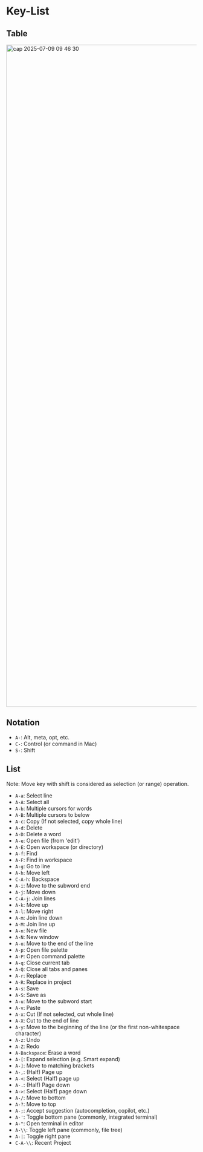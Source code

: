 # Key-List

## Table

<img width="1751" alt="cap 2025-07-09 09 46 30" src="https://github.com/user-attachments/assets/454346e1-36e9-4558-9231-63417ddfc59b" />

<!---
<style>
	table {
		border-collapse: collapse;
		font-family: sans-serif;
		font-size: 16px; /* 글자 크기 조정 */
		text-align: center;
		margin: 20px auto; /* 테이블 중앙 정렬 및 상하 여백 */
	}
	td {
		border: 1px solid #ccc;
		padding: 5px;
		min-width: 25px; /* 셀 최소 너비 */
		height: 30px; /* 셀 높이 */
		vertical-align: top; /* 내용 상단 정렬 */
	}
	td:empty {
		border-color: transparent; /* 빈 셀의 테두리 숨김 */
	}
	b {
		font-weight: bold;
	}
	td.move {
		background-color: #ff000030;
	}
	td.dialog {
		background-color: #00ff0030;
	}
	td.tab {
		background-color: #00a0a030;
	}
	td.ui {
		background-color: #0000ff30;
	}
</style>
<table>
	<tr>
		<td><b>`</b><br /></td>
		<td class="tab"><b>1</b><br /></td>
		<td class="tab"><b>2</b><br /></td>
		<td class="tab"><b>3</b><br /></td>
		<td class="tab"><b>4</b><br /></td>
		<td class="tab"><b>5</b><br /></td>
		<td class="tab"><b>6</b><br /></td>
		<td class="tab"><b>7</b><br /></td>
		<td class="tab"><b>8</b><br /></td>
		<td class="tab"><b>9</b><br /></td>
		<td class="tab"><b>0</b><br /></td>
		<td><b>-</b><br /></td>
		<td><b>=</b><br /></td>
		<td colspan="2"><b>Backspace</b><br />Delete<br /><i>Delete word</i></td>
	</tr>
	<tr>
		<td colspan="2"><b>Tab</b><br /></td>
		<td class="tab"><b>Q</b><br />Close tab<br /><i>Close all tabs</i></td>
		<td><b>W</b><br /></td>
		<td class="dialog"><b>E</b><br />Open file<br /><i>Open workspace</i></td>
		<td class="dialog"><b>R</b><br />Replace<br /><i>Replace in project</i></td>
		<td><b>T</b><br /></td>
		<td class="move"><b>Y</b><br />Line start</td>
		<td class="move"><b>U</b><br />Subword start</td>
		<td class="move"><b>I</b><br />Subword end</td>
		<td class="move"><b>O</b><br />Line end</td>
		<td class="dialog"><b>P</b><br />File palette<br /><i>Command palette</i></td>
		<td><b>[</b><br />Expand Selection</td>
		<td class="move"><b>]</b><br />Matching Bracket</td>
		<td class="ui">
			<b>\</b><br />Toggle left pane<br /><i>Toggle right pane</i><br />(Ctrl: Recent
			Projects)
		</td>
	</tr>
	<tr>
		<td colspan="3"><b>Caps Lock</b><br /></td>
		<td><b>A</b><br />Select line<br /><i>Select all</i></td>
		<td><b>S</b><br />Save<br /><i>Save as</i></td>
		<td><b>D</b><br />Delete<br /><i>Delete word</i></td>
		<td class="dialog"><b>F</b><br />Find<br /><i>Find in workspace</i></td>
		<td class="dialog"><b>G</b><br />Go to line</td>
		<td class="move"><b>H</b><br />←</td>
		<td class="move"><b>J</b><br />↓</td>
		<td class="move"><b>K</b><br />↑</td>
		<td class="move"><b>L</b><br />→</td>
		<td><b>;</b><br />Accept suggestion</td>
		<td class="ui"><b>'</b><br />Toggle bottom pane</td>
		<td colspan="2"><b>Enter</b><br /></td>
	</tr>
	<tr>
		<td colspan="3"><b>Shift</b><br /></td>
		<td><b>Z</b><br />Undo<br /><i>Redo</i></td>
		<td><b>X</b><br />Cut<br /><i>Cut to line end</i></td>
		<td><b>C</b><br />Copy<br /><i>Copy line</i></td>
		<td><b>V</b><br />Paste</td>
		<td><b>B</b><br />Multi-cursor word<br /><i>Multi-cursor below</i></td>
		<td class="tab"><b>N</b><br />New file<br /><i>New window</i></td>
		<td><b>M</b><br />Join Down<br /><i>Join Up</i></td>
		<td class="move"><b>,</b><br />Page up</td>
		<td class="move"><b>.</b><br />Page down</td>
		<td><b>/</b><br />Go to bottom<br /><i>Go to top</i></td>
		<td colspan="3"><b>Shift</b><br /></td>
	</tr>
</table>
<table>
	<tr>
		<td>
			<b>Common</b><br />
			Action<br />
			<i>Shift Action</i>
		</td>
		<td class="move">
			<b>Move</b><br />
			(Shift: selection)
		</td>
		<td class="dialog">
			<b>Dialog</b><br />
			May open a dialog
		</td>
		<td class="tab">
			<b>Tab</b><br />
			Manipulate tabs
		</td>
		<td class="ui">
			<b>UI</b><br />
			Tweaks UI
		</td>
	</tr>
</table>
-->

## Notation

- `A-`: Alt, meta, opt, etc.
- `C-`: Control (or command in Mac)
- `S-`: Shift

## List

Note: Move key with shift is considered as selection (or range) operation.

- `A-a`: Select line
- `A-A`: Select all
- `A-b`: Multiple cursors for words
- `A-B`: Multiple cursors to below
- `A-c`: Copy (If not selected, copy whole line)
- `A-d`: Delete
- `A-D`: Delete a word
- `A-e`: Open file (from 'edit')
- `A-E`: Open workspace (or directory)
- `A-f`: Find
- `A-F`: Find in workspace
- `A-g`: Go to line
- `A-h`: Move left
- `C-A-h`: Backspace
- `A-i`: Move to the subword end
- `A-j`: Move down
- `C-A-j`: Join lines
- `A-k`: Move up
- `A-l`: Move right
- `A-m`: Join line down
- `A-M`: Join line up
- `A-n`: New file
- `A-N`: New window
- `A-o`: Move to the end of the line
- `A-p`: Open file palette
- `A-P`: Open command palette
- `A-q`: Close current tab
- `A-Q`: Close all tabs and panes
- `A-r`: Replace
- `A-R`: Replace in project
- `A-s`: Save
- `A-S`: Save as
- `A-u`: Move to the subword start
- `A-v`: Paste
- `A-x`: Cut (If not selected, cut whole line)
- `A-X`: Cut to the end of line
- `A-y`: Move to the beginning of the line (or the first non-whitespace character)
- `A-z`: Undo
- `A-Z`: Redo
- `A-Backspace`: Erase a word
- `A-[`: Expand selection (e.g. Smart expand)
- `A-]`: Move to matching brackets
- `A-,`: (Half) Page up
- `A-<`: Select (Half) page up
- `A-.`: (Half) Page down
- `A->`: Select (Half) page down
- `A-/`: Move to bottom
- `A-?`: Move to top
- `A-;`: Accept suggestion (autocompletion, copilot, etc.)
- `A-'`: Toggle bottom pane (commonly, integrated terminal)
- `A-"`: Open terminal in editor
- `A-\\`: Toggle left pane (commonly, file tree)
- `A-|`: Toggle right pane
- `C-A-\\`: Recent Project
